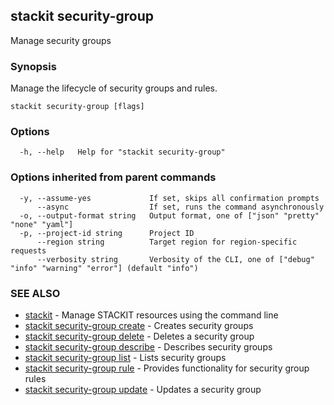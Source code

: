 ## stackit security-group

Manage security groups

### Synopsis

Manage the lifecycle of security groups and rules.

```
stackit security-group [flags]
```

### Options

```
  -h, --help   Help for "stackit security-group"
```

### Options inherited from parent commands

```
  -y, --assume-yes             If set, skips all confirmation prompts
      --async                  If set, runs the command asynchronously
  -o, --output-format string   Output format, one of ["json" "pretty" "none" "yaml"]
  -p, --project-id string      Project ID
      --region string          Target region for region-specific requests
      --verbosity string       Verbosity of the CLI, one of ["debug" "info" "warning" "error"] (default "info")
```

### SEE ALSO

* [stackit](./stackit.md)	 - Manage STACKIT resources using the command line
* [stackit security-group create](./stackit_security-group_create.md)	 - Creates security groups
* [stackit security-group delete](./stackit_security-group_delete.md)	 - Deletes a security group
* [stackit security-group describe](./stackit_security-group_describe.md)	 - Describes security groups
* [stackit security-group list](./stackit_security-group_list.md)	 - Lists security groups
* [stackit security-group rule](./stackit_security-group_rule.md)	 - Provides functionality for security group rules
* [stackit security-group update](./stackit_security-group_update.md)	 - Updates a security group


